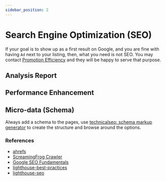 ```yaml
---
sidebar_position: 2
---
```


# Search Engine Optimization (SEO)

If your goal is to show up as a first result on Google, and you are fine with having `Ad` next to your listing, then, what you need is not SEO. You may contact [Promotion Efficiency](https://www.promoe.com.sa) and they will be happy to serve that purpose.

## Analysis Report

## Performance Enhancement

## Micro-data (Schema)

Always add a schema to the pages, use [technicalseo: schema markup generator](https://technicalseo.com/tools/schema-markup-generator/) to create the structure and browse around the options.

### References

- [ahrefs](https://ahrefs.com/)
- [ScreamingFrog Crawler](https://www.screamingfrog.co.uk/seo-spider/)
- [Google SEO Fundamentals](https://www.coursera.org/learn/seo-fundamentals)
- [lighthouse-best-practices](https://web.dev/lighthouse-best-practices/)
- [lighthouse-seo](https://web.dev/lighthouse-seo/)